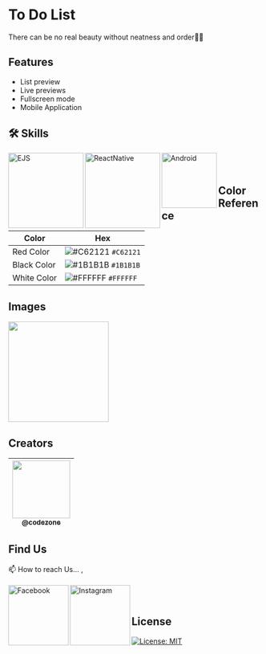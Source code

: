 # To Do List

There can be no real beauty without neatness and order🧑‍🎓

## Features

- List preview
- Live previews
- Fullscreen mode
- Mobile Application

## 🛠 Skills

<img align="left" alt="EJS" width="150px" src="https://img.shields.io/badge/Express.js-000000?style=for-the-badge&logo=express&logoColor=white" />
<img align="left" alt="ReactNative" width="150px" src="https://img.shields.io/badge/React_Native-20232A?style=for-the-badge&logo=react&logoColor=61DAFB" />
<img align="left" alt="Android" width="110px" src="https://img.shields.io/badge/Android-3DDC84?style=for-the-badge&logo=android&logoColor=white" />

</br>
</br>

## Color Reference

| Color       | Hex                                                                    |
| ----------- | ---------------------------------------------------------------------- |
| Red Color   | ![#C62121](https://via.placeholder.com/15/C62121/C62121.png) `#C62121` |
| Black Color | ![#1B1B1B](https://via.placeholder.com/15/1B1B1B/1B1B1B.png) `#1B1B1B` |
| White Color | ![#FFFFFF](https://via.placeholder.com/15/FFFFFF/FFFFFF.png) `#FFFFFF` |

## Images

<img width="200px" src="https://github.com/CodeZoneTech/DBroCode/blob/main/Design%2015/IMG/Design%2015-1.png">

## Creators

| [<img src="https://github.com/CodeZoneTech.png?size=250" width="115"><br><sub>@codezone</sub>](https://github.com/CodeZoneTech) |
| :-----------------------------------------------------------------------------------------------------------------------------: |

## Find Us

📫 How to reach Us... , </br></br>
<a href="https://www.facebook.com/CodeZone-107084475018756/">
<img align="left" alt="Facebook" width="120px" src="https://img.shields.io/badge/Facebook-1877F2?style=for-the-badge&logo=facebook&logoColor=white" />
</a>
<a href="https://www.instagram.com/d_bro_code/">
<img align="left" alt="Instagram" width="120px" src="https://img.shields.io/badge/Instagram-E4405F?style=for-the-badge&logo=instagram&logoColor=white" />
</a>

</br>

## License

[![License: MIT](https://img.shields.io/badge/License-MIT-yellow.svg)](https://opensource.org/licenses/MIT)
